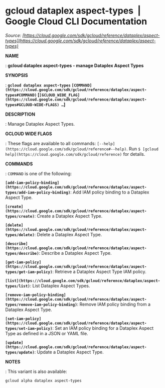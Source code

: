 # gcloud dataplex aspect-types  |  Google Cloud CLI Documentation

*Source: [https://cloud.google.com/sdk/gcloud/reference/dataplex/aspect-types](https://cloud.google.com/sdk/gcloud/reference/dataplex/aspect-types)*

**NAME**

: **gcloud dataplex aspect-types - manage Dataplex Aspect Types**

**SYNOPSIS**

: **`gcloud dataplex aspect-types` `[COMMAND](https://cloud.google.com/sdk/gcloud/reference/dataplex/aspect-types#COMMAND)` [`[GCLOUD_WIDE_FLAG](https://cloud.google.com/sdk/gcloud/reference/dataplex/aspect-types#GCLOUD-WIDE-FLAGS) …`]**

**DESCRIPTION**

: Manage Dataplex Aspect Types.

**GCLOUD WIDE FLAGS**

: These flags are available to all commands: `[--help](https://cloud.google.com/sdk/gcloud/reference#--help)`.
Run `$ [gcloud help](https://cloud.google.com/sdk/gcloud/reference)` for details.

**COMMANDS**

: ``COMMAND`` is one of the following:

**`[add-iam-policy-binding](https://cloud.google.com/sdk/gcloud/reference/dataplex/aspect-types/add-iam-policy-binding)`**:
Add IAM policy binding to a Dataplex Aspect Type.

**`[create](https://cloud.google.com/sdk/gcloud/reference/dataplex/aspect-types/create)`**:
Create a Dataplex Aspect Type.

**`[delete](https://cloud.google.com/sdk/gcloud/reference/dataplex/aspect-types/delete)`**:
Delete a Dataplex Aspect Type.

**`[describe](https://cloud.google.com/sdk/gcloud/reference/dataplex/aspect-types/describe)`**:
Describe a Dataplex Aspect Type.

**`[get-iam-policy](https://cloud.google.com/sdk/gcloud/reference/dataplex/aspect-types/get-iam-policy)`**:
Retrieve a Dataplex Aspect Type IAM policy.

**`[list](https://cloud.google.com/sdk/gcloud/reference/dataplex/aspect-types/list)`**:
List Dataplex Aspect Types.

**`[remove-iam-policy-binding](https://cloud.google.com/sdk/gcloud/reference/dataplex/aspect-types/remove-iam-policy-binding)`**:
Remove IAM policy binding from a Dataplex Aspect Type.

**`[set-iam-policy](https://cloud.google.com/sdk/gcloud/reference/dataplex/aspect-types/set-iam-policy)`**:
Set an IAM policy binding for a Dataplex Aspect Type as defined in a JSON or
YAML file.

**`[update](https://cloud.google.com/sdk/gcloud/reference/dataplex/aspect-types/update)`**:
Update a Dataplex Aspect Type.

**NOTES**

: This variant is also available:

```
gcloud alpha dataplex aspect-types
```